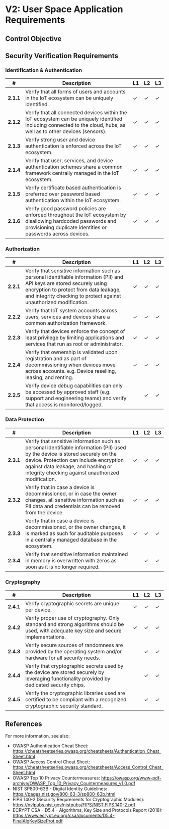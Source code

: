 # V2: User Space Application Requirements

## Control Objective

## Security Verification Requirements

### Identification & Authentication

| # | Description | L1 | L2 | L3 |
| --  | ---------------------- | - | - | - |
| **2.1.1** | Verify that all forms of users and accounts in the IoT ecosystem can be uniquely identified. | ✓ | ✓ | ✓ |
| **2.1.2** | Verify that all connected devices within the IoT ecosystem can be uniquely identified including connected to the cloud, hubs, as well as to other devices (sensors). | ✓ | ✓ | ✓ |
| **2.1.3** | Verify strong user and device authentication is enforced across the IoT ecosystem. | ✓ | ✓ | ✓ |
| **2.1.4** | Verify that user, services, and device authentication schemes share a common framework centrally managed in the IoT ecosystem. | ✓ | ✓ | ✓ |
| **2.1.5** | Verify certificate based authentication is preferred over password based authentication within the IoT ecosystem. | ✓ | ✓ | ✓ |
| **2.1.6** | Verify good password policies are enforced throughout the IoT ecosystem by disallowing hardcoded passwords and provisioning duplicate identities or passwords across devices. | ✓ | ✓ | ✓ |


### Authorization

| # | Description | L1 | L2 | L3 |
| --  | ---------------------- | - | - | - |
| **2.2.1** | Verify that sensitive information such as personal identifiable information (PII) and API keys are stored securely using encryption to protect from data leakage, and integrity checking to protect against unauthorized modification. | ✓ | ✓ | ✓ |
| **2.2.2** | Verify that IoT system accounts across users, services and devices share a common authorization framework. | ✓ | ✓ | ✓ |
| **2.2.3** | Verify that devices enforce the concept of least privilege by limiting applications and services that run as root or administrator. | ✓ | ✓ | ✓ |
| **2.2.4** | Verify that ownership is validated upon registration and as part of decommissioning when devices move across accounts. e.g. Device reselling, leasing, and renting.  | ✓ | ✓ | ✓ |
| **2.2.5** | Verify device debug capabilities can only be accessed by approved staff (e.g. support and engineering teams) and verify that access is monitored/logged. | | ✓ | ✓ |


### Data Protection

| # | Description | L1 | L2 | L3 |
| --  | ---------------------- | - | - | - |
| **2.3.1** | Verify that sensitive information such as personal identifiable information (PII) used by the device is stored securely on the device. Protection can include encryption against data leakage, and hashing or integrity checking against unauthorized modification. | ✓ | ✓ | ✓ |
| **2.3.2** | Verify that in case a device is decommissioned, or in case the owner changes, all sensitive information such as PII data and credentials can be removed from the device. | ✓ | ✓ | ✓ |
| **2.3.3** | Verify that in case a device is decommissioned, or the owner changes, it is marked as such for auditable purposes in a centrally managed database in the ecosystem. | ✓ | ✓ | ✓ |
| **2.3.4** | Verify that sensitive information maintained in memory is overwritten with zeros as soon as it is no longer required. | | ✓ | ✓ |


### Cryptography

| # | Description | L1 | L2 | L3 |
| --  | ---------------------- | - | - | - |
| **2.4.1** | Verify cryptographic secrets are unique per device. | ✓ | ✓ | ✓ |
| **2.4.2** | Verify proper use of cryptography. Only standard and strong algorithms should be used, with adequate key size and secure implementations. | ✓ | ✓ | ✓ |
| **2.4.3** | Verify secure sources of randomness are provided by the operating system and/or hardware for all security needs. | | ✓ | ✓ |
| **2.4.4** | Verify that cryptographic secrets used by the device are stored securely by leveraging functionality provided by dedicated security chips. | | ✓ | ✓ |
| **2.4.5** | Verify the cryptographic libraries used are certified to be compliant with a recognized cryptographic security standard. | | ✓ | ✓ |

## References
For more information, see also: 
- OWASP Authentication Cheat Sheet: <https://cheatsheetseries.owasp.org/cheatsheets/Authentication_Cheat_Sheet.html>
- OWASP Access Control Cheat Sheet: <https://cheatsheetseries.owasp.org/cheatsheets/Access_Control_Cheat_Sheet.html>
- OWASP Top 10 Privacy Countermeasures: <https://owasp.org/www-pdf-archive/OWASP_Top_10_Privacy_Countermeasures_v1.0.pdf>
- NIST SP800-63B - Digital Identity Guidelines: <https://pages.nist.gov/800-63-3/sp800-63b.html> 
- FIPS 140-2 (Security Requrements for Cryptographic Modules): <https://nvlpubs.nist.gov/nistpubs/FIPS/NIST.FIPS.140-2.pdf>
- ECRYPT CSA - D5.4 - Algorithms, Key Size and Protocols Report (2018): <https://www.ecrypt.eu.org/csa/documents/D5.4-FinalAlgKeySizeProt.pdf>
